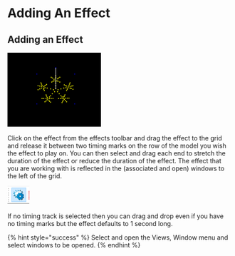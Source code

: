 # Adding An Effect

## Adding an Effect

![](../../.gitbook/assets/image%20%28209%29.png)

Click on the effect from the effects toolbar and drag the effect to the grid and release it between two timing marks on the row of the model you wish the effect to play on. You can then select and drag each end to stretch the duration of the effect or reduce the duration of the effect. The effect that you are working with is reflected in the \(associated and open\) windows to the left of the grid.

![](../../.gitbook/assets/image%20%28578%29.png)

If no timing track is selected then you can drag and drop even if you have no timing marks but the effect defaults to 1 second long.

{% hint style="success" %}
Select and open the Views, Window menu and select windows to be opened.
{% endhint %}

